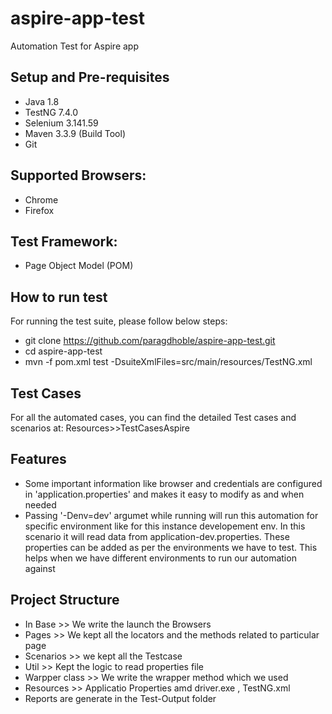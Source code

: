 # aspire-app-test
Automation Test for Aspire app

## Setup and Pre-requisites
 - Java 1.8
 - TestNG 7.4.0
 - Selenium 3.141.59
 - Maven 3.3.9 (Build Tool)
 - Git 

## Supported Browsers: 
 - Chrome
 - Firefox

## Test Framework:
 - Page Object Model (POM)
 
## How to run test
For running the test suite, please follow below steps:
 - git clone https://github.com/paragdhoble/aspire-app-test.git
 - cd aspire-app-test
 - mvn -f pom.xml test -DsuiteXmlFiles=src/main/resources/TestNG.xml

## Test Cases
For all the automated cases, you can find the detailed Test cases and scenarios at:  Resources>>TestCasesAspire

## Features
 - Some important information like browser and credentials are configured in 'application.properties' and makes it easy to modify as and when needed
 - Passing '-Denv=dev' argumet while running will run this automation for specific environment like for this instance developement env. In this scenario it will read data from application-dev.properties. These properties can be added as per the environments we have to test. This helps when we have different environments to run our automation against
 
## Project Structure
 - In Base >> We write the launch the Browsers
 - Pages >> We kept all the locators and the methods related to particular page
 - Scenarios >> we kept all the Testcase
 - Util >> Kept the logic to read properties file
 - Warpper class >> We write the wrapper method which we used
 - Resources >> Applicatio Properties amd driver.exe , TestNG.xml
 - Reports are generate in the Test-Output folder
 